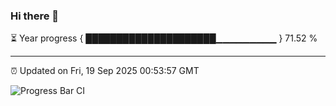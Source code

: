 ### Hi there 👋

⏳ Year progress { █████████████████████▁▁▁▁▁▁▁▁▁ } 71.52 %

---

⏰ Updated on Fri, 19 Sep 2025 00:53:57 GMT

![Progress Bar CI](https://github.com/Shyam-Makwana/GitHub-Actions-Demo/workflows/Progress%20Bar%20CI/badge.svg)
